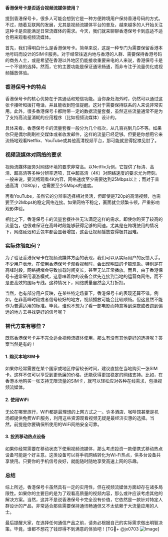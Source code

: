 **香港保号卡是否适合视频流媒体使用？**

提到香港保号卡，很多人可能会想到它是一种方便跨境用户保持香港号码的方式。不过，随着互联网的发展，尤其是视频流媒体平台的普及，越来越多的人开始关注这种卡是否能满足日常流媒体的需求。今天，我们就来聊聊香港保号卡到底适不适合用来观看视频流媒体。

首先，我们得明白什么是香港保号卡。简单来说，这是一种专门为需要保留香港本地号码而设计的SIM卡服务。对于经常往返内地与香港的人群、需要保持香港号码的商务人士，或是希望在香港以外地区仍能接收重要来电的人来说，香港保号卡是一个不错的选择。然而，它的主要功能是保证通讯畅通，而非专注于流量优化或视频播放体验。

### 香港保号卡的特点

香港保号卡的核心优势在于其通话和短信功能。当你身处海外时，仍然可以通过这张卡接听和拨打电话，并且能收到短信提醒。这对于需要保持联系的人来说非常实用。此外，很多香港保号卡都附带一定的数据流量套餐，虽然这些流量通常不是为了支持高流量消耗的应用程序（比如视频流媒体）设计的。

具体来看，香港保号卡的流量套餐一般分为几个档次，从几百兆到几G不等。如果你只是偶尔刷刷社交媒体或者收发邮件，这样的流量已经足够。但要是你想用它来流畅地观看Netflix、YouTube或其他高清视频平台，那可能就显得捉襟见肘了。

### 视频流媒体对网络的要求

视频流媒体服务对网络环境的要求非常高。以Netflix为例，它提供了标清、高清、超高清等多种分辨率选项，其中超高清（4K）对网络速度的要求尤为苛刻。一般来说，要流畅观看4K内容，网络速度至少需要达到25Mbps以上；而对于普通高清（1080p），也需要至少5Mbps的速度。

再看YouTube，虽然它的分辨率选择相对灵活，但即使是720p的高清视频，也需要至少2Mbps的稳定网络连接。如果网络不稳定，画面就会频繁卡顿，严重影响观影体验。

相比之下，香港保号卡的流量套餐往往无法满足这样的需求。即使你购买了较高的流量包，也很难保证在高峰时段能够获得足够的网速。尤其是在跨境使用的情况下，网络延迟和丢包率都会显著增加，这会让视频播放变得极其困难。

### 实际体验如何？

为了验证香港保号卡在视频流媒体方面的表现，我们可以从实际用户的反馈入手。不少用户表示，在使用香港保号卡观看视频时，会出现明显的卡顿现象。特别是在高峰时段，网络拥堵会导致加载时间变长，甚至无法正常播放。而且，由于香港保号卡通常采用漫游模式，这意味着你的设备会优先连接到当地的运营商网络，而不是更高效的国际专线。这种情况下，网络质量自然会大打折扣。

当然，也有部分用户反映，在某些特定场景下，香港保号卡的表现还算不错。例如，在非高峰时段或者信号较好的地方，视频播放可能会比较顺畅。但这显然不能作为普遍适用的标准。毕竟，谁也不想为了看一部电影而特意等到深夜或者跑到偏远的地方去寻找更好的信号呢？

### 替代方案有哪些？

既然香港保号卡并不完全适合视频流媒体使用，那么有没有其他更好的选择呢？答案当然是有的！

#### 1. 购买本地SIM卡
如果你经常需要在某个国家或地区停留较长时间，建议直接在当地购买一张SIM卡。这样不仅可以享受到更低廉的价格，还能获得更加稳定的网络支持。比如，在香港本地购买一张支持无限流量的SIM卡，就可以轻松应对各种在线需求，包括视频流媒体。

#### 2. 使用WiFi
无论在哪里旅行，WiFi都是最理想的上网方式之一。许多酒店、咖啡馆甚至是机场都提供免费WiFi服务，利用这些资源观看视频无疑是最经济实惠的选择。当然，前提是你要确保所使用的WiFi网络安全可靠。

#### 3. 投资移动热点设备
如果你经常需要在移动状态下使用视频流媒体，那么考虑投资一款便携式移动热点设备可能是个好主意。这类设备可以将手机网络转化为Wi-Fi热点，供多台设备共享使用。只要你的手机信号良好，就能随时随地享受高速上网的乐趣。

### 总结

综上所述，香港保号卡虽然具有一定的实用性，但在视频流媒体方面却存在诸多局限性。如果你的主要目的是为了观看高质量的视频内容，那么或许应该考虑其他的解决方案。当然，这并不是说香港保号卡完全没有价值，它依然是一款针对特定人群设计的产品，非常适合那些需要保持通讯畅通但又不太依赖于大流量应用的人士。

最后提醒大家，在选择任何通信产品之前，请务必根据自己的实际需求做出明智决策。毕竟，谁都不想花了钱却得不到满意的体验吧！[TG💪+ @jx0703 ![Image](https://github.com/user-attachments/assets/dbca1d08-cadb-493c-b0ec-ad6f7a83f270)]